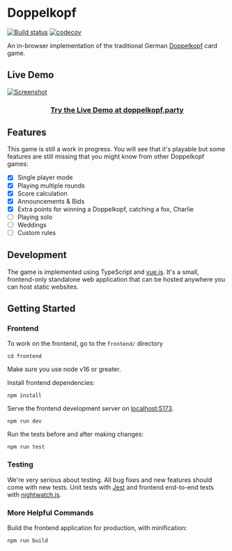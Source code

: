# Doppelkopf
[![Build status](https://circleci.com/gh/hamvocke/doppelkopf.svg?style=svg)](https://circleci.com/gh/hamvocke/doppelkopf)
[![codecov](https://codecov.io/gh/hamvocke/doppelkopf/branch/master/graph/badge.svg?token=00G78SO5HF)](https://codecov.io/gh/hamvocke/doppelkopf)

An in-browser implementation of the traditional German [Doppelkopf](https://en.wikipedia.org/wiki/Doppelkopf) card game.

## Live Demo
[![Screenshot](https://i.imgur.com/qQPyE3I.png)](https://doppelkopf.party)

<h3 align="center"><a href="https://doppelkopf.party/">Try the Live Demo at doppelkopf.party</a></h3>

## Features

This game is still a work in progress. You will see that it's playable but some features are still missing that you might know from other Doppelkopf games:

* [x] Single player mode
* [x] Playing multiple rounds
* [x] Score calculation
* [x] Announcements & Bids
* [x] Extra points for winning a Doppelkopf, catching a fox, Charlie
* [ ] Playing solo
* [ ] Weddings
* [ ] Custom rules

## Development
The game is implemented using TypeScript and [vue.js](https://vuejs.org/). It's a small, frontend-only standalone web application that can be hosted anywhere you can host static websites.

## Getting Started

### Frontend
To work on the frontend, go to the `frontend/` directory

    cd frontend

Make sure you use node v16 or greater.

Install frontend dependencies:

    npm install

Serve the frontend development server on [localhost:5173](http://localhost:5173).

    npm run dev

Run the tests before and after making changes:

    npm run test


### Testing
We're very serious about testing. All bug fixes and new features should come with new tests. Unit tests with [Jest](https://jestjs.io/) and frontend end-to-end tests with [nightwatch.js](https://nightwatchjs.org/).

### More Helpful Commands

Build the frontend application for production, with minification:

    npm run build

